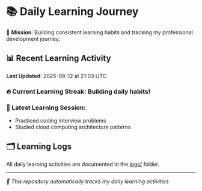 # 📚 Daily Learning Journey

🎯 **Mission**: Building consistent learning habits and tracking my professional development journey.

## 📊 Recent Learning Activity

**Last Updated**: 2025-08-12 at 21:03 UTC

### 🔥 Current Learning Streak: Building daily habits!

### 📝 Latest Learning Session:
- Practiced coding interview problems
- Studied cloud computing architecture patterns

## 🗂️ Learning Logs

All daily learning activities are documented in the [logs/](./logs/) folder.

---
*🤖 This repository automatically tracks my daily learning activities*
